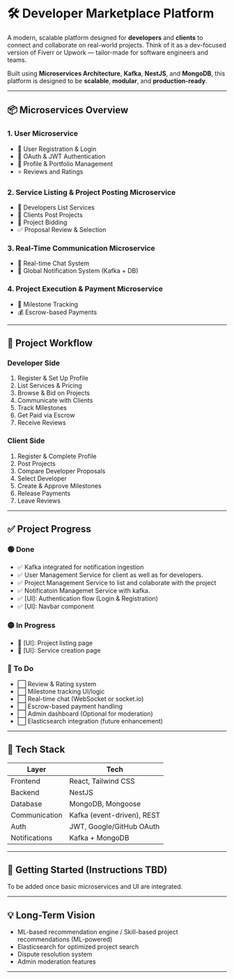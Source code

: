 # 🛠 Developer Marketplace Platform

A modern, scalable platform designed for **developers** and **clients** to connect and collaborate on real-world projects. Think of it as a dev-focused version of Fiverr or Upwork — tailor-made for software engineers and teams.

Built using **Microservices Architecture**, **Kafka**, **NestJS**, and **MongoDB**, this platform is designed to be **scalable**, **modular**, and **production-ready**.

---

## 📦 Microservices Overview

### **1. User Microservice**
- 🔐 User Registration & Login
- 🧾 OAuth & JWT Authentication
- 👤 Profile & Portfolio Management
- ⭐ Reviews and Ratings

### **2. Service Listing & Project Posting Microservice**
- 📝 Developers List Services
- 📣 Clients Post Projects
- 💬 Project Bidding
- ✅ Proposal Review & Selection

### **3. Real-Time Communication Microservice**
- 💬 Real-time Chat System
- 🔔 Global Notification System (Kafka + DB)

### **4. Project Execution & Payment Microservice**
- 🚀 Milestone Tracking
- 💰 Escrow-based Payments

---

## 🔁 Project Workflow

### Developer Side
1. Register & Set Up Profile
2. List Services & Pricing
3. Browse & Bid on Projects
4. Communicate with Clients
5. Track Milestones
6. Get Paid via Escrow
7. Receive Reviews

### Client Side
1. Register & Complete Profile
2. Post Projects
3. Compare Developer Proposals
4. Select Developer
5. Create & Approve Milestones
6. Release Payments
7. Leave Reviews

---

## ✅ Project Progress

### 🟢 Done
- ✅ Kafka integrated for notification ingestion
- ✅ User Management Service for client as well as for developers.
- ✅ Project Management Service to list and colaborate with the project
- ✅ Notificatoin Managemet Service with kafka.
- ✅ [UI]: Authentication flow (Login & Registration)
- ✅ [UI]: Navbar component

### 🟡 In Progress
- 🔧 [UI]: Project listing page
- 🔧 [UI]: Service creation page

### 🔴 To Do
- ⬜ Review & Rating system
- ⬜ Milestone tracking UI/logic
- ⬜ Real-time chat (WebSocket or socket.io)
- ⬜ Escrow-based payment handling
- ⬜ Admin dashboard (Optional for moderation)
- ⬜ Elasticsearch integration (future enhancement)

---

## 🧠 Tech Stack

| Layer        | Tech                     |
|--------------|--------------------------|
| Frontend     | React, Tailwind CSS      |
| Backend      | NestJS                   |
| Database     | MongoDB, Mongoose        |
| Communication| Kafka (event-driven), REST|
| Auth         | JWT, Google/GitHub OAuth |
| Notifications| Kafka + MongoDB          |

---

## 🚀 Getting Started (Instructions TBD)

To be added once basic microservices and UI are integrated.

---

## 💡 Long-Term Vision
- ML-based recommendation engine / Skill-based project recommendations (ML-powered)
- Elasticsearch for optimized project search
- Dispute resolution system
- Admin moderation features


---
